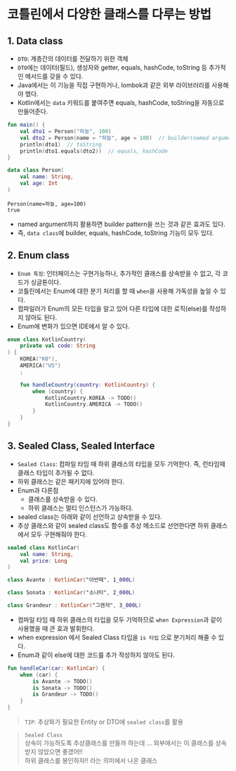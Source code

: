 # 코틀린에서 다양한 클래스를 다루는 방법

## 1. Data class
* `DTO`: 계층간의 데이터를 전달하기 위한 객체
* `DTO`에는 데이터(필드), 생성자와 getter, equals, hashCode, toString 등 추가적인 메서드를 갖을 수 있다.
* Java에서는 이 기능을 직접 구현하거나, lombok과 같은 외부 라이브러리를 사용해야 했다.
* Kotlin에서는 `data` 키워드를 붙여주면 equals, hashCode, toString을 자동으로 만들어준다.
```kotlin
fun main() {
    val dto1 = Person("하늘", 100)
    val dto2 = Person(name = "하늘", age = 100)  // builder(named argument)
    println(dto1)  // toString
    println(dto1.equals(dto2))  // equals, hashCode
}
```
```kotlin
data class Person(
    val name: String,
    val age: Int
)
```
```
Person(name=하늘, age=100)
true
```
* named argument까지 활용하면 builder pattern을 쓰는 것과 같은 효과도 있다.
* 즉, `data class`에 builder, equals, hashCode, toString 기능이 모두 있다.

## 2. Enum class
* `Enum 특징`: 인터페이스는 구현가능하나, 추가적인 클래스를 상속받을 수 없고, 각 코드가 싱글톤이다.
* 코틀린에서는 Enum에 대한 분기 처리를 할 때 `when`을 사용해 가독성을 높일 수 있다.
* 컴파일러가 Enum의 모든 타입을 알고 있어 다른 타입에 대한 로직(else)를 작성하지 않아도 된다.
* Enum에 변화가 있으면 IDE에서 알 수 있다.
```kotlin
enum class KotlinCountry(
    private val code: String
) {
    KOREA("KO"),
    AMERICA("US")
    ;

    fun handleCountry(country: KotlinCountry) {
        when (country) {
            KotlinCountry.KOREA -> TODO()
            KotlinCountry.AMERICA -> TODO()
        }
    }
}
```

## 3. Sealed Class, Sealed Interface
* `Sealed Class`: 컴파일 타임 때 하위 클래스의 타입을 모두 기억한다. 즉, 런타임때 클래스 타입이 추가될 수 없다.
* 하위 클래스는 같은 패키지에 있어야 한다.
* Enum과 다른점
  * 클래스를 상속받을 수 있다.
  * 하위 클래스는 멀티 인스턴스가 가능하다. 
* sealed class는 아래와 같이 선언하고 상속받을 수 있다.
* 추상 클래스와 같이 sealed class도 함수를 추상 메소드로 선언한다면 하위 클래스에서 모두 구현해줘야 한다.
```kotlin
sealed class KotlinCar(
    val name: String,
    val price: Long
)

class Avante : KotlinCar("아반떼", 1_000L)

class Sonata : KotlinCar("소나타", 2_000L)

class Grandeur : KotlinCar("그렌저", 3_000L)
```
* 컴파일 타임 때 하위 클래스의 타입을 모두 기억하므로 `when Expression`과 같이 사용했을 때 큰 효과 발휘한다.
* when expression 에서 Sealed Class 타입을 `is 타입` 으로 분기처리 해줄 수 있다.
* Enum과 같이 else에 대한 코드를 추가 작성하지 않아도 된다.
```kotlin
fun handleCar(car: KotlinCar) {
    when (car) {
        is Avante -> TODO()
        is Sonata -> TODO()
        is Grandeur -> TODO()
    }
}
```
> `TIP`: 추상화가 필요한 Entity or DTO에 `sealed class`를 활용

> `Sealed Class`   
> 상속이 가능하도록 추상클래스를 만들까 하는데 ... 외부에서는 이 클래스를 상속받지 않았으면 좋겠어!!  
> 하위 클래스를 봉인하자!! 라는 의미에서 나온 클래스


















